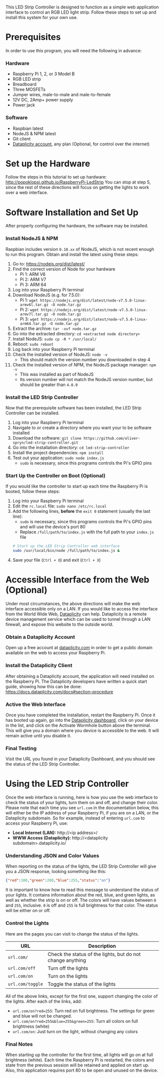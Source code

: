 This LED Strip Controller is designed to function as a simple web application interface to control an RGB LED light strip. Follow these steps to set up and install this system for your own use.

# Prerequisites
In order to use this program, you will need the following in advance:

### Hardware
- Raspberry Pi 1, 2, or 3 Model B
- RGB LED strip
- Breadboard
- Three MOSFETs
- Jumper wires, male-to-male and male-to-female
- 12V DC, 2Amp+ power supply
- Power jack

### Software
- Raspbian latest
- NodeJS & NPM latest
- Git client
- [Dataplicity account](https://dataplicity.com), any plan (Optional, for control over the internet)

# Set up the Hardware
Follow the steps in this tutorial to set up hardware: http://popoklopsi.github.io/RaspberryPi-LedStrip You can stop at step 5, since the rest of these directions will focus on getting the lights to work over a web interface.

# Software Installation and Set Up
After properly configuring the hardware, the software may be installed.

### Install NodeJS & NPM
Raspbian includes version `0.10.xx` of NodeJS, which is not recent enough to run this program. Obtain and install the latest using these steps:

1. Go to: https://nodejs.org/dist/latest/
2. Find the correct version of Node for your hardware
    * Pi 1: ARM V6
    * Pi 2: ARM V7
    * Pi 3: ARM 64
3. Log into your Raspberry Pi terminal
4. Download NodeJS (e.g. for 7.5.0):
    * Pi 1: `wget https://nodejs.org/dist/latest/node-v7.5.0-linux-armv6l.tar.gz -O node.tar.gz`
    * Pi 2: `wget https://nodejs.org/dist/latest/node-v7.5.0-linux-armv7l.tar.gz -O node.tar.gz`
    * Pi 3: `wget https://nodejs.org/dist/latest/node-v7.5.0-linux-arm64.tar.gz -O node.tar.gz`
5. Extract the archive: `tar -xvf node.tar.gz`
6. Go into the extracted directory: `cd <extracted node directory>`
7. Install NodeJS: `sudo cp -R * /usr/local/`
8. Reboot: `sudo reboot`
9. Log back into your Raspberry Pi terminal
10. Check the installed version of NodeJS: `node -v`
    * This should match the version number you downloaded in step 4
11. Check the installed version of NPM, the NodeJS package manager: `npm -v`
    * This was installed as part of NodeJS
    * Its version number will not match the NodeJS version number, but should be greater than `4.0.0`

### Install the LED Strip Controller
Now that the prerequisite software has been installed, the LED Strip Controller can be installed.

1. Log into your Raspberry Pi terminal
2. Navigate to or create a directory where you want your to be software installed
3. Download the software: `git clone https://github.com/oliver-spryn/led-strip-controller.git`
4. Go into the installation directory: `cd led-strip-controller`
5. Install the project dependencies: `npm install`
6. Test out your application: `sudo node index.js`
    * `sudo` is necessary, since this programs controls the Pi's GPIO pins

### Start Up the Controller on Boot (Optional)
If you would like the controller to start up each time the Raspberry Pi is booted, follow these steps:

1. Log into your Raspberry Pi terminal
2. Edit the `rc.local` file: `sudo nano /etc/rc.local`
3. Add the following lines, **before** the `exit 0` statement (usually the last line):
    * `sudo` is necessary, since this programs controls the Pi's GPIO pins and will use the device's port 80
    * Replace `/full/path/to/index.js` with the full path to your `index.js` file
    ```bash
    # Start up the LED Strip Controller web interface
    sudo /usr/local/bin/node /full/path/to/index.js &
    ```
4. Save your file (`Ctrl + O`) and exit (`Ctrl + X`)

# Accessible Interface from the Web (Optional)
Under most circumstances, the above directions will make the web interface accessible only on a LAN. If you would like to access the interface from the World Wide Web, [Dataplicity](https://dataplicity.com) can help. Dataplicity is a remote device management service which can be used to tunnel through a LAN firewall, and expose this website to the outside world.

### Obtain a Dataplicity Account
Open up a free account at [dataplicity.com](https://dataplicity.com) in order to get a public domain available on the web to access your Raspberry Pi.

### Install the Dataplicity Client
After obtaining a Dataplicity account, the application will need installed on the Raspberry Pi. The Dataplicity developers have written a quick start guide, showing how this can be done: https://docs.dataplicity.com/docs#section-procedure

### Active the Web Interface
Once you have completed the installation, restart the Raspberry Pi. Once it has booted up again, go into the [Dataplicity dashboard](https://www.dataplicity.com/devices/), click on your device in the list, and click on the Activate Wormhole button above the terminal. This will give you a domain where you device is accessible to the web. It will remain active until you disable it.

### Final Testing
Visit the URL you found  in your Dataplicity Dashboard, and you should see the status of the LED Strip Controller.

# Using the LED Strip Controller
Once the web interface is running, here is how you use the web interface to check the status of your lights, turn them on and off, and change their color. Please note that each time you see `url.com` in the documentation below, this will either be the IP address of your Raspberry Pi, if you are on a LAN, or the Dataplicity subdomain. So for example, instead of entering `url.com` to access your Raspberry Pi, use:
* **Local Internet (LAN):** http://&lt;ip address&gt;/
* **WWW Access (Dataplicity):** http://&lt;dataplicity subdomain&gt;.dataplicity.io/

### Understanding JSON and Color Values
When reporting on the status of the lights, the LED Strip Controller will give you a JSON response, looking something like this:

```json
{"red":100,"green":200,"blue":255,"status":"on"}
```

It is important to know how to read this message to understand the status of your lights. It contains information about the red, blue, and green lights, as well as whether the strip is on or off. The colors will have values between `0` and `255`, inclusive. `0` is off and `255` is full brightness for that color. The status will be either on or off.

### Control the Lights
Here are the pages you can visit to change the status of the lights.

|URL|Description|
|---|-----------|
|`url.com/`|Check the status of the lights, but do not change anything|
|`url.com/off`|Turn off the lights|
|`url.com/on`|Turn on the lights|
|`url.com/toggle`|Toggle the status of the lights|

All of the above links, except for the first one, support changing the color of the lights. After each of the links, add:

* `url.com/on?red=255`: Turn red on full brightness. The settings for green and blue will not be changed.
* `url.com/on?red=255&blue=255&green=255`: Turn all colors on full brightness (white)
* `url.com/on`: Just turn on the light, without changing any colors

### Final Notes
When starting up the controller for the first time, all lights will go on at full brightness (white). Each time the Raspberry Pi is restarted, the colors and state from the previous session will be retained and applied on start up. Also, this application requires port 80 to be open and unused on the device.